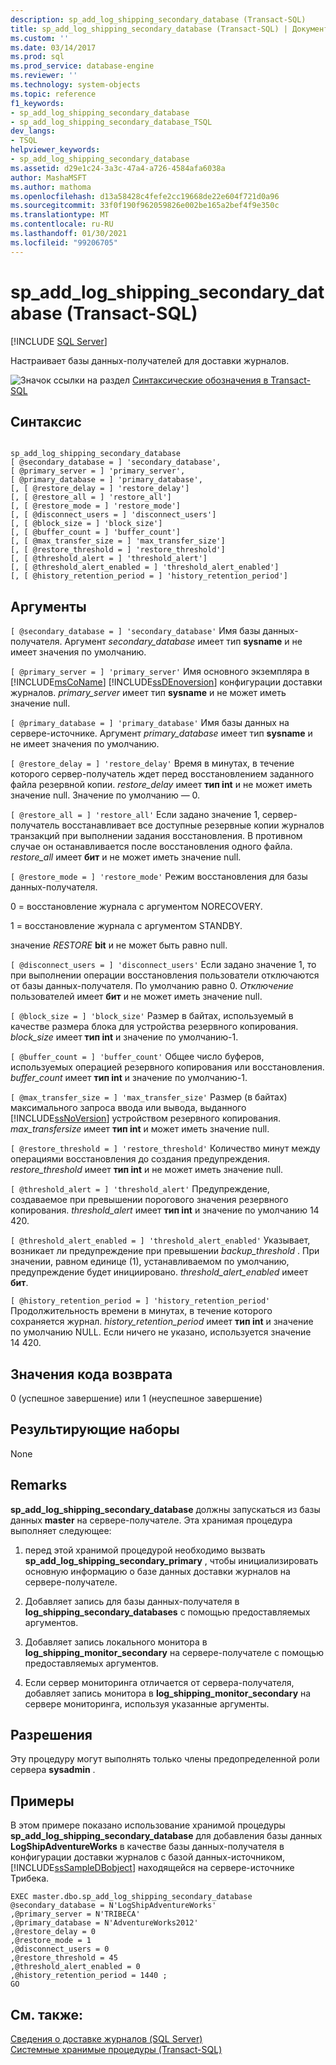 ```yaml
---
description: sp_add_log_shipping_secondary_database (Transact-SQL)
title: sp_add_log_shipping_secondary_database (Transact-SQL) | Документация Майкрософт
ms.custom: ''
ms.date: 03/14/2017
ms.prod: sql
ms.prod_service: database-engine
ms.reviewer: ''
ms.technology: system-objects
ms.topic: reference
f1_keywords:
- sp_add_log_shipping_secondary_database
- sp_add_log_shipping_secondary_database_TSQL
dev_langs:
- TSQL
helpviewer_keywords:
- sp_add_log_shipping_secondary_database
ms.assetid: d29e1c24-3a3c-47a4-a726-4584afa6038a
author: MashaMSFT
ms.author: mathoma
ms.openlocfilehash: d13a58428c4fefe2cc19668de22e604f721d0a96
ms.sourcegitcommit: 33f0f190f962059826e002be165a2bef4f9e350c
ms.translationtype: MT
ms.contentlocale: ru-RU
ms.lasthandoff: 01/30/2021
ms.locfileid: "99206705"
---
```

# <a name="sp_add_log_shipping_secondary_database-transact-sql"></a>sp_add_log_shipping_secondary_database (Transact-SQL)
[!INCLUDE [SQL Server](../../includes/applies-to-version/sqlserver.md)]

  Настраивает базы данных-получателей для доставки журналов.  
  
 ![Значок ссылки на раздел](../../database-engine/configure-windows/media/topic-link.gif "Значок ссылки на раздел") [Синтаксические обозначения в Transact-SQL](../../t-sql/language-elements/transact-sql-syntax-conventions-transact-sql.md)  
  
## <a name="syntax"></a>Синтаксис  
  
```  
  
sp_add_log_shipping_secondary_database  
[ @secondary_database = ] 'secondary_database',  
[ @primary_server = ] 'primary_server',   
[ @primary_database = ] 'primary_database',  
[, [ @restore_delay = ] 'restore_delay']  
[, [ @restore_all = ] 'restore_all']  
[, [ @restore_mode = ] 'restore_mode']  
[, [ @disconnect_users = ] 'disconnect_users']  
[, [ @block_size = ] 'block_size']  
[, [ @buffer_count = ] 'buffer_count']  
[, [ @max_transfer_size = ] 'max_transfer_size']  
[, [ @restore_threshold = ] 'restore_threshold']   
[, [ @threshold_alert = ] 'threshold_alert']   
[, [ @threshold_alert_enabled = ] 'threshold_alert_enabled']   
[, [ @history_retention_period = ] 'history_retention_period']  
```  
  
## <a name="arguments"></a>Аргументы  
`[ @secondary_database = ] 'secondary_database'` Имя базы данных-получателя. Аргумент *secondary_database* имеет тип **sysname** и не имеет значения по умолчанию.  
  
`[ @primary_server = ] 'primary_server'` Имя основного экземпляра в [!INCLUDE[msCoName](../../includes/msconame-md.md)] [!INCLUDE[ssDEnoversion](../../includes/ssdenoversion-md.md)] конфигурации доставки журналов. *primary_server* имеет тип **sysname** и не может иметь значение null.  
  
`[ @primary_database = ] 'primary_database'` Имя базы данных на сервере-источнике. Аргумент *primary_database* имеет тип **sysname** и не имеет значения по умолчанию.  
  
`[ @restore_delay = ] 'restore_delay'` Время в минутах, в течение которого сервер-получатель ждет перед восстановлением заданного файла резервной копии. *restore_delay* имеет **тип int** и не может иметь значение null. Значение по умолчанию — 0.  
  
`[ @restore_all = ] 'restore_all'` Если задано значение 1, сервер-получатель восстанавливает все доступные резервные копии журналов транзакций при выполнении задания восстановления. В противном случае он останавливается после восстановления одного файла. *restore_all* имеет **бит** и не может иметь значение null.  
  
`[ @restore_mode = ] 'restore_mode'` Режим восстановления для базы данных-получателя.  
  
 0 = восстановление журнала с аргументом NORECOVERY.  
  
 1 = восстановление журнала с аргументом STANDBY.  
  
 значение *RESTORE* **bit** и не может быть равно null.  
  
`[ @disconnect_users = ] 'disconnect_users'` Если задано значение 1, то при выполнении операции восстановления пользователи отключаются от базы данных-получателя. По умолчанию равно 0. *Отключение* пользователей имеет **бит** и не может иметь значение null.  
  
`[ @block_size = ] 'block_size'` Размер в байтах, используемый в качестве размера блока для устройства резервного копирования. *block_size* имеет **тип int** и значение по умолчанию-1.  
  
`[ @buffer_count = ] 'buffer_count'` Общее число буферов, используемых операцией резервного копирования или восстановления. *buffer_count* имеет **тип int** и значение по умолчанию-1.  
  
`[ @max_transfer_size = ] 'max_transfer_size'` Размер (в байтах) максимального запроса ввода или вывода, выданного [!INCLUDE[ssNoVersion](../../includes/ssnoversion-md.md)] устройством резервного копирования. *max_transfersize* имеет **тип int** и может иметь значение null.  
  
`[ @restore_threshold = ] 'restore_threshold'` Количество минут между операциями восстановления до создания предупреждения. *restore_threshold* имеет **тип int** и не может иметь значение null.  
  
`[ @threshold_alert = ] 'threshold_alert'` Предупреждение, создаваемое при превышении порогового значения резервного копирования. *threshold_alert* имеет **тип int** и значение по умолчанию 14 420.  
  
`[ @threshold_alert_enabled = ] 'threshold_alert_enabled'` Указывает, возникает ли предупреждение при превышении *backup_threshold* . При значении, равном единице (1), устанавливаемом по умолчанию, предупреждение будет инициировано. *threshold_alert_enabled* имеет **бит**.  
  
`[ @history_retention_period = ] 'history_retention_period'` Продолжительность времени в минутах, в течение которого сохраняется журнал. *history_retention_period* имеет **тип int** и значение по умолчанию NULL. Если ничего не указано, используется значение 14 420.  
  
## <a name="return-code-values"></a>Значения кода возврата  
 0 (успешное завершение) или 1 (неуспешное завершение)  
  
## <a name="result-sets"></a>Результирующие наборы  
 None  
  
## <a name="remarks"></a>Remarks  
 **sp_add_log_shipping_secondary_database** должны запускаться из базы данных **master** на сервере-получателе. Эта хранимая процедура выполняет следующее:  
  
1.  перед этой хранимой процедурой необходимо вызвать **sp_add_log_shipping_secondary_primary** , чтобы инициализировать основную информацию о базе данных доставки журналов на сервере-получателе.  
  
2.  Добавляет запись для базы данных-получателя в **log_shipping_secondary_databases** с помощью предоставляемых аргументов.  
  
3.  Добавляет запись локального монитора в **log_shipping_monitor_secondary** на сервере-получателе с помощью предоставляемых аргументов.  
  
4.  Если сервер мониторинга отличается от сервера-получателя, добавляет запись монитора в **log_shipping_monitor_secondary** на сервере мониторинга, используя указанные аргументы.  
  
## <a name="permissions"></a>Разрешения  
 Эту процедуру могут выполнять только члены предопределенной роли сервера **sysadmin** .  
  
## <a name="examples"></a>Примеры  
 В этом примере показано использование хранимой процедуры **sp_add_log_shipping_secondary_database** для добавления базы данных **LogShipAdventureWorks** в качестве базы данных-получателя в конфигурации доставки журналов с базой данных-источником, [!INCLUDE[ssSampleDBobject](../../includes/sssampledbobject-md.md)] находящейся на сервере-источнике Трибека.  
  
```  
EXEC master.dbo.sp_add_log_shipping_secondary_database   
@secondary_database = N'LogShipAdventureWorks'   
,@primary_server = N'TRIBECA'   
,@primary_database = N'AdventureWorks2012'   
,@restore_delay = 0   
,@restore_mode = 1   
,@disconnect_users = 0   
,@restore_threshold = 45     
,@threshold_alert_enabled = 0   
,@history_retention_period = 1440 ;  
GO  
```  
  
## <a name="see-also"></a>См. также:  
 [Сведения о доставке журналов (SQL Server)](../../database-engine/log-shipping/about-log-shipping-sql-server.md)   
 [Системные хранимые процедуры (Transact-SQL)](../../relational-databases/system-stored-procedures/system-stored-procedures-transact-sql.md)  
  
  
